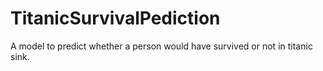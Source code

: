 # TitanicSurvivalPediction
A model to predict whether a person would have survived or not in titanic sink.  
